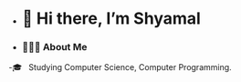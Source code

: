 - <h1>👋 Hi there, I’m Shyamal </h1>
- <h3> 👨🏻‍💻 About Me </h3>

-🎓 &nbsp; Studying Computer Science, Computer Programming.

















<!-- - 👀 I’m interested in ...
- 🌱 I’m currently learning ...
- 💞️ I’m looking to collaborate on ...
- 📫 How to reach me ...
 -->
<!---
Shyamal90/Shyamal90 is a ✨ special ✨ repository because its `README.md` (this file) appears on your GitHub profile.
You can click the Preview link to take a look at your changes.
--->
